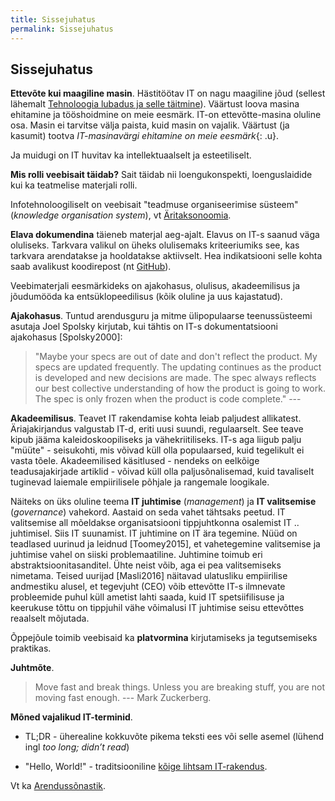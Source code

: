 ```yaml
---
title: Sissejuhatus
permalink: Sissejuhatus
---
```


## Sissejuhatus

__Ettevõte kui maagiline masin__. Hästitöötav IT on nagu maagiline jõud (sellest lähemalt [Tehnoloogia lubadus ja selle täitmine](/IT/Lubadus)). Väärtust loova masina ehitamine ja tööshoidmine on meie eesmärk. IT-on ettevõtte-masina oluline osa. Masin ei tarvitse välja paista, kuid masin on vajalik. Väärtust (ja kasumit) tootva *IT-masinavärgi ehitamine on meie eesmärk*{: .u}.

Ja muidugi on IT huvitav ka intellektuaalselt ja esteetiliselt.

__Mis rolli veebisait täidab?__ Sait täidab nii loengukonspekti, loenguslaidide kui ka teatmelise materjali rolli.

Infotehnoloogiliselt on veebisait "teadmuse organiseerimise süsteem" (_knowledge organisation system_), vt [Äritaksonoomia](/IT/Takson).

__Elava dokumendina__ täieneb materjal aeg-ajalt. Elavus on IT-s saanud väga oluliseks. Tarkvara valikul on üheks olulisemaks kriteeriumiks see, kas tarkvara arendatakse ja hooldatakse aktiivselt. Hea indikatsiooni selle kohta saab avalikust koodirepost (nt [GitHub](https://github.com/)).

Veebimaterjali eesmärkideks on ajakohasus, olulisus, akadeemilisus ja jõudumööda ka entsüklopeedilisus (kõik oluline ja uus kajastatud).

__Ajakohasus__. Tuntud arendusguru ja mitme ülipopulaarse teenussüsteemi asutaja Joel Spolsky kirjutab, kui tähtis on IT-s dokumentatsiooni ajakohasus [Spolsky2000]:

> "Maybe your specs are out of date and don't reflect the product. My specs are updated frequently. The updating continues as the product is developed and new decisions are made. The spec always reflects our best collective understanding of how the product is going to work. The spec is only frozen when the product is code complete." --- 

__Akadeemilisus__. Teavet IT rakendamise kohta leiab paljudest allikatest. Äriajakirjandus valgustab IT-d, eriti uusi suundi, regulaarselt. See teave kipub jääma kaleidoskoopiliseks ja vähekriitiliseks. IT-s aga liigub palju "müüte" - seisukohti, mis võivad küll olla populaarsed, kuid tegelikult ei vasta tõele. Akadeemilised käsitlused - nendeks on eelkõige teadusajakirjade artiklid - võivad küll olla paljusõnalisemad, kuid tavaliselt tuginevad laiemale empiirilisele põhjale ja rangemale loogikale.

Näiteks on üks oluline teema __IT juhtimise__ (_management_) ja __IT valitsemise__ (_governance_) vahekord. Aastaid on seda vahet tähtsaks peetud. IT valitsemise all mõeldakse organisatsiooni tippjuhtkonna osalemist IT .. juhtimisel. Siis IT suunamist. IT juhtimine on IT ära tegemine. Nüüd on teadlased uurinud ja leidnud [Toomey2015], et vahetegemine valitsemise ja juhtimise vahel on siiski problemaatiline. Juhtimine toimub eri abstraktsioonitasanditel. Ühte neist võib, aga ei pea valitsemiseks nimetama. Teised uurijad [Masli2016] näitavad ulatusliku empiirilise andmestiku alusel, et tegevjuht (CEO) võib ettevõtte IT-s ilmnevate probleemide puhul küll ametist lahti saada, kuid IT spetsiifilisuse ja keerukuse tõttu on tippjuhil vähe võimalusi IT juhtimise seisu ettevõttes reaalselt mõjutada. 

Õppejõule toimib veebisaid ka __platvormina__ kirjutamiseks ja tegutsemiseks praktikas.  

__Juhtmõte__.

> Move fast and break things. Unless you are breaking stuff, you are not moving fast enough. --- Mark Zuckerberg.

__Mõned vajalikud IT-terminid__.

- TL;DR - üherealine kokkuvõte pikema teksti ees või selle asemel (lühend ingl _too long; didn’t read_)

- "Hello, World!" - traditsiooniline [kõige lihtsam IT-rakendus](https://en.wikipedia.org/wiki/%22Hello,_World!%22_program).

Vt ka [Arendussõnastik](https://agiil.github.io/sonastik/).
